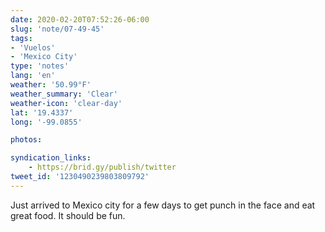 ```yaml
---
date: 2020-02-20T07:52:26-06:00
slug: 'note/07-49-45'
tags:
- 'Vuelos'
- 'Mexico City'
type: 'notes'
lang: 'en'
weather: '50.99°F'
weather_summary: 'Clear'
weather-icon: 'clear-day'
lat: '19.4337'
long: '-99.0855'

photos:

syndication_links:
    - https://brid.gy/publish/twitter
tweet_id: '1230490239803809792'
---
```

Just arrived to Mexico city for a few days to get punch in the face and eat great food. It should be fun.
 